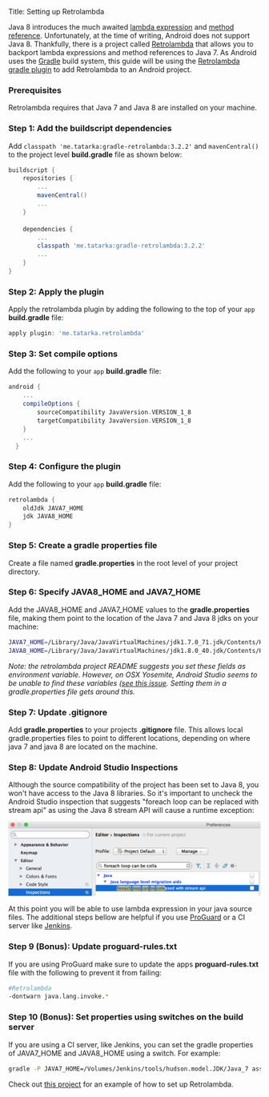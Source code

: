 Title: Setting up Retrolambda

Java 8 introduces the much awaited [lambda expression](https://docs.oracle.com/javase/tutorial/java/javaOO/lambdaexpressions.html) and [method reference](https://docs.oracle.com/javase/tutorial/java/javaOO/methodreferences.html). Unfortunately, at the time of writing, Android does not support Java 8. Thankfully, there is a project called [Retrolambda](https://github.com/orfjackal/retrolambda) that allows you to backport lambda expressions and method references to Java 7. As Android uses the [Gradle](https://gradle.org/) build system, this guide will be using the [Retrolambda gradle plugin](https://github.com/evant/gradle-retrolambda) to add Retrolambda to an Android project.

<!--more-->

### Prerequisites
Retrolambda requires that Java 7 and Java 8 are installed on your machine.

### Step 1: Add the buildscript dependencies
Add `classpath 'me.tatarka:gradle-retrolambda:3.2.2'` and `mavenCentral()` to the project level **build.gradle** file as shown below:

```groovy
buildscript {
    repositories {
        ...
        mavenCentral()
        ...
    }

    dependencies {
        ...
        classpath 'me.tatarka:gradle-retrolambda:3.2.2'
        ...
    }
}
```

### Step 2: Apply the plugin
Apply the retrolambda plugin by adding the following to the top of your `app` **build.gradle** file:

```groovy
apply plugin: 'me.tatarka.retrolambda'
```

### Step 3: Set compile options
Add the following to your `app` **build.gradle** file:

```groovy
android {
    ...
    compileOptions {
        sourceCompatibility JavaVersion.VERSION_1_8
        targetCompatibility JavaVersion.VERSION_1_8
    }
    ...
  }
```

### Step 4: Configure the plugin
Add the following to your `app` **build.gradle** file:

```groovy
retrolambda {
    oldJdk JAVA7_HOME
    jdk JAVA8_HOME
}
```

### Step 5: Create a gradle properties file
Create a file named **gradle.properties** in the root level of your project directory.

### Step 6: Specify JAVA8_HOME and JAVA7_HOME
Add the JAVA8_HOME and JAVA7_HOME values to the **gradle.properties** file, making them point
to the location of the Java 7 and Java 8 jdks on your machine:
```bash
JAVA7_HOME=/Library/Java/JavaVirtualMachines/jdk1.7.0_71.jdk/Contents/Home
JAVA8_HOME=/Library/Java/JavaVirtualMachines/jdk1.8.0_40.jdk/Contents/Home
```

*Note: the retrolambda project README suggests you set these fields as environment variable. However, on OSX Yosemite, Android Studio seems to be unable to find these variables ([see this issue](https://github.com/evant/gradle-retrolambda/issues/61). Setting them in a gradle.properties file gets around this.*

### Step 7: Update .gitignore
Add  **gradle.properties** to your projects **.gitignore** file. This allows local gradle.properties files to point to different locations, depending on where java 7 and java 8 are located on the machine.

### Step 8: Update Android Studio Inspections
Although the source compatibility of the project has been set to Java 8, you won't have access to the Java 8 libraries. So it's important to uncheck the Android Studio inspection that suggests "foreach loop can be replaced with stream api" as using the Java 8 stream API will cause a runtime exception:

![Android Studio Inspections](/assets/retrolambda_inspections.jpg)

At this point you will be able to use lambda expression in your java source files. The additional steps bellow are helpful if you use [ProGuard](http://proguard.sourceforge.net/) or a CI server like [Jenkins](https://jenkins-ci.org/).

### Step 9 (Bonus): Update proguard-rules.txt
If you are using ProGuard make sure to update the apps **proguard-rules.txt** file with the following to prevent it from failing:

```bash
#Retrolambda
-dontwarn java.lang.invoke.*
```

### Step 10 (Bonus): Set properties using switches on the build server
If you are using a CI server, like Jenkins, you can set the gradle properties of JAVA7_HOME and JAVA8_HOME using a switch. For example:

```bash
gradle -P JAVA7_HOME=/Volumes/Jenkins/tools/hudson.model.JDK/Java_7 assembleRelease
```

Check out [this project](https://github.com/andersmurphy/chain/commit/1afec87e14f609bd5c7deb6aff8c5a00774be92b) for an example of how to set up Retrolambda.
